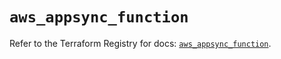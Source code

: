 # `aws_appsync_function`

Refer to the Terraform Registry for docs: [`aws_appsync_function`](https://registry.terraform.io/providers/hashicorp/aws/5.72.1/docs/resources/appsync_function).
